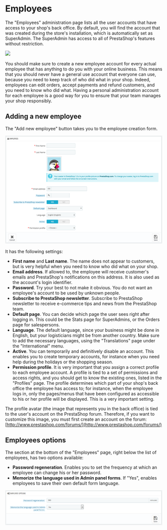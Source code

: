 # Employees

The "Employees" administration page lists all the user accounts that have access to your shop's back office. By default, you will find the account that was created during the store's installation, which is automatically set as SuperAdmin. The SuperAdmin has access to all of PrestaShop's features without restriction.

![](../../../../.gitbook/assets/43089945%20%284%29.png)

You should make sure to create a new employee account for every actual employee that has anything to do you with your online business. This means that you should never have a general use account that everyone can use, because you need to keep track of who did what in your shop. Indeed, employees can edit orders, accept payments and refund customers, and you need to know who did what. Having a personal administration account for each employee is a good way for you to ensure that your team manages your shop responsibly.

## Adding a new employee <a id="Employees-Addinganewemployee"></a>

The "Add new employee" button takes you to the employee creation form.

![](../../../../.gitbook/assets/51840008%20%284%29%20%281%29.png)

It has the following settings:

* **First name** and **Last name**. The name does not appear to customers, but is very helpful when you need to know who did what on your shop.
* **Email address**. If allowed to, the employee will receive customer's emails and PrestaShop's notifications on this address. It is also used as the account's login identifier.
* **Password**. Try your best to not make it obvious. You do not want an employee's account to be used by unknown people.
* **Subscribe to PrestaShop newsletter**. Subscribe to PrestaShop newsletter to receive e-commerce tips and news from the PrestaShop team.
* **Default page**. You can decide which page the user sees right after logging in. This could be the Stats page for SuperAdmins, or the Orders page for salespersons.
* **Language**. The default language, since your business might be done in English, but your logisticians might be from another country. Make sure to add the necessary languages, using the "Translations" page under the "International" menu.
* **Active**. You can temporarily and definitively disable an account. This enables you to create temporary accounts, for instance when you need help during the holidays or the shopping season.
* **Permission profile**. It is very important that you assign a correct profile to each employee account. A profile is tied to a set of permissions and access rights, and you should get to know the existing ones, listed in the "Profiles" page. The profile determines which part of your shop's back office the employee has access to; for instance, when the employee logs in, only the pages/menus that have been configured as accessible to his or her profile will be displayed. This is a very important setting.

The profile avatar \(the image that represents you in the back office\) is tied to the user's account on the PrestaShop forum. Therefore, if you want to customize this image, you must first create an account on the forum: [http://www.prestashop.com/forums/](http://www.prestashop.com/forums/)

## Employees options <a id="Employees-Employeesoptions"></a>

The section at the bottom of the "Employees" page, right below the list of employees, has two options available:

* **Password regeneration**. Enables you to set the frequency at which an employee can change his or her password.
* **Memorize the language used in Admin panel forms**. If "Yes", enables employees to save their own default form language.

![](../../../../.gitbook/assets/43089948%20%284%29%20%281%29.png)

